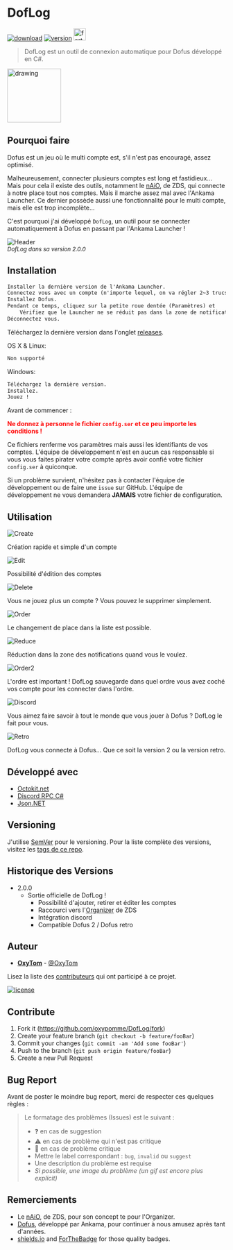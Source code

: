# DofLog

[![download](https://img.shields.io/github/downloads/oxypomme/DofLog/total?style=for-the-badge)](https://shields.io)
[![version](https://img.shields.io/github/v/release/oxypomme/DofLog?label=Version&style=for-the-badge)](https://shields.io)
<a href="https://forthebadge.com/"><img src="https://forthebadge.com/images/badges/made-with-c-sharp.svg" alt="forthebadge" height="28"/></a>

> DofLog est un outil de connexion automatique pour Dofus développé en C#.

<img src="DofLog/icon.ico" alt="drawing" width="124"/>

## Pourquoi faire

Dofus est un jeu où le multi compte est, s'il n'est pas encouragé, assez optimisé.

Malheureusement, connecter plusieurs comptes est long et fastidieux...\
Mais pour cela il existe des outils, notamment le [nAiO](https://naio.fr/), de ZDS, qui connecte à notre place tout nos comptes. Mais il marche assez mal avec l'Ankama Launcher. Ce dernier possède aussi une fonctionnalité pour le multi compte, mais elle est trop incomplète...

C'est pourquoi j'ai développé `DofLog`, un outil pour se connecter automatiquement à Dofus en passant par l'Ankama Launcher !

![Header](https://i.imgur.com/uASiRSs.png)<br/>
<font size="2">*DofLog dans sa version 2.0.0*</font>

## Installation

```md
Installer la dernière version de l'Ankama Launcher.
Connectez vous avec un compte (n'importe lequel, on va régler 2~3 trucs).
Installez Dofus.
Pendant ce temps, cliquez sur la petite roue dentée (Paramètres) et
    Vérifiez que le Launcher ne se réduit pas dans la zone de notification après le lancement d'un jeu.
Déconnectez vous.
```

Téléchargez la dernière version dans l'onglet [releases](https://github.com/oxypomme/DofLog/releases).

OS X & Linux:

```md
Non supporté
```

Windows:

```md
Téléchargez la dernière version.
Installez.
Jouez !
```

Avant de commencer :

**<font color=red>
Ne donnez à personne le fichier `config.ser` et ce peu importe les conditions !
</font>**

Ce fichiers renferme vos paramètres mais aussi les identifiants de vos comptes. L'équipe de développement n'est en aucun cas responsable si vous vous faites pirater votre compte après avoir confié votre fichier `config.ser` à quiconque.

Si un problème survient, n'hésitez pas à contacter l'équipe de développement ou de faire une `issue` sur GitHub. L'équipe de développement ne vous demandera **JAMAIS** votre fichier de configuration.

## Utilisation

![Create](https://i.imgur.com/B8zNWjk.gif)

Création rapide et simple d'un compte

![Edit](https://i.imgur.com/qK9EKQF.gif)

Possibilité d'édition des comptes

![Delete](https://i.imgur.com/LqDixtt.gif)

Vous ne jouez plus un compte ? Vous pouvez le supprimer simplement.

![Order](https://i.imgur.com/GNg7I2q.gif)

Le changement de place dans la liste est possible.

![Reduce](https://i.imgur.com/NPy6dQq.png)

Réduction dans la zone des notifications quand vous le voulez.

![Order2](https://i.imgur.com/9qntTXO.gif)

L'ordre est important ! DofLog sauvegarde dans quel ordre vous avez coché vos compte pour les connecter dans l'ordre.

![Discord](https://i.imgur.com/U67WS0N.png)

Vous aimez faire savoir à tout le monde que vous jouer à Dofus ? DofLog le fait pour vous.

![Retro](https://i.imgur.com/zheKcWu.gif)

DofLog vous connecte à Dofus... Que ce soit la version 2 ou la version retro.

## Développé avec

- [Octokit.net](https://github.com/octokit/octokit.net)
- [Discord RPC C#](https://github.com/Lachee/discord-rpc-csharp)
- [Json.NET](https://www.newtonsoft.com/json)

## Versioning

J'utilise [SemVer](http://semver.org/) pour le versioning. Pour la liste complète des versions, visitez les [tags de ce repo](https://github.com/oxypomme/DofLog/tags).

## Historique des Versions

- 2.0.0
  - Sortie officielle de DofLog !
    - Possibilité d'ajouter, retirer et éditer les comptes
    - Raccourci vers l'[Organizer](http://update.naio.fr/v2/Organizer/1.4/Organizer.zip) de ZDS
    - Intégration discord
    - Compatible Dofus 2 / Dofus retro

## Auteur

- [**OxyTom**](https://github.com/oxypomme) - [@OxyTom](https://twitter.com/OxyT0m8)

Lisez la liste des [contributeurs](https://github.com/oxypomme/DofLog/contributors) qui ont participé à ce projet.

[![license](https://img.shields.io/github/license/oxypomme/DofLog?style=for-the-badge)](https://github.com/oxypomme/DofLog/blob/master/LICENSE)

## Contribute

1. Fork it (<https://github.com/oxypomme/DofLog/fork>)
2. Create your feature branch (`git checkout -b feature/fooBar`)
3. Commit your changes (`git commit -am 'Add some fooBar'`)
4. Push to the branch (`git push origin feature/fooBar`)
5. Create a new Pull Request

## Bug Report

Avant de poster le moindre bug report, merci de respecter ces quelques règles :

> Le formatage des problèmes (Issues) est le suivant :
> - :question: en cas de suggestion
> - :warning: en cas de problème qui n'est pas critique
> - :red_circle: en cas de problème critique
> - Mettre le label correspondant : `bug`, `invalid` ou `suggest`
> - Une description du problème est requise
> - *Si possible, une image du problème (un gif est encore plus explicit)*

## Remerciements

- Le [nAiO](https://naio.fr/), de ZDS, pour son concept te pour l'Organizer.
- [Dofus](https://dofus.com/fr), développé par Ankama, pour continuer à nous amusez après tant d'années.
- [shields.io](https://shields.io) and [ForTheBadge](https://forthebadge.com) for those quality badges.
